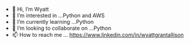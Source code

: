 - 👋 Hi, I’m Wyatt
- 👀 I’m interested in ...Python and AWS
- 🌱 I’m currently learning ...Python
- 💞️ I’m looking to collaborate on ...Python
- 📫 How to reach me ... https://www.linkedin.com/in/wyattgrantallison


